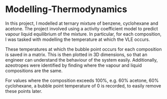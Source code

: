 # Modelling-Thermodynamics
In this project, I modelled at ternary mixture of benzene, cyclohexane and acetone. The project involved using a activity coefficient model to predict vapour liquid equilibrium of the mixture. In particular, for each composition, I was tasked with modelling the temperature at which the VLE occurs.

These temperatures at which the bubble point occurs for each composition is saved in a matrix. This is then plotted in 3D dimensions, so that an engineer can understand the behaviour of the system easily. Additionally, azeotropes were identified by finding where the vapour and liquid compositions are the same.

For values where the composition exceeds 100%, e.g. 60% acetone, 60% cyclohexane, a bubble point temperature of 0 is recorded, to easily remove these points later.
